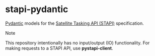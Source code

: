 # stapi-pydantic

[Pydantic](https://docs.pydantic.dev) models for the [Satellite Tasking API (STAPI)](https://github.com/stapi-spec/) specification.

> [!NOTE]
> This repository intentionally has no input/output (IO) functionality.
> For making requests to a STAPI API, use **pystapi-client**.
